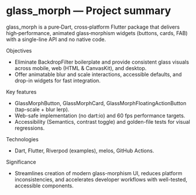 # glass_morph — Project summary

glass_morph is a pure‑Dart, cross‑platform Flutter package that delivers high‑performance, animated glass‑morphism widgets (buttons, cards, FAB) with a single-line API and no native code.

Objectives

- Eliminate BackdropFilter boilerplate and provide consistent glass visuals across mobile, web (HTML & CanvasKit), and desktop.
- Offer animatable blur and scale interactions, accessible defaults, and drop-in widgets for fast integration.

Key features

- GlassMorphButton, GlassMorphCard, GlassMorphFloatingActionButton (tap-scale + blur lerp).
- Web-safe implementation (no dart:io) and 60 fps performance targets.
- Accessibility (Semantics, contrast toggle) and golden-file tests for visual regressions.

Technologies

- Dart, Flutter, Riverpod (examples), melos, GitHub Actions.

Significance

- Streamlines creation of modern glass-morphism UI, reduces platform inconsistencies, and accelerates developer workflows with well-tested, accessible components.
